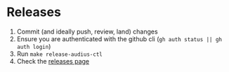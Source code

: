 # Releases

1. Commit (and ideally push, review, land) changes
1. Ensure you are authenticated with the github cli (`gh auth status || gh auth login`)
1. Run `make release-audius-ctl`
1. Check the [releases page](https://github.com/AudiusProject/audius-d/releases)